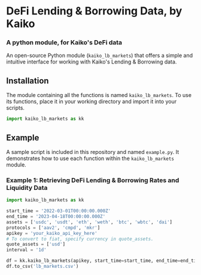 # DeFi Lending & Borrowing Data, by Kaiko

### A python module, for Kaiko's DeFi data
An open-source Python module (`kaiko_lb_markets`) that offers a simple and intuitive interface for working with Kaiko's Lending &amp; Borrowing data.

## Installation 
The module containing all the functions is named `kaiko_lb_markets`. To use its functions, place it in your working directory and import it into your scripts. 

```python 
import kaiko_lb_markets as kk
```
## Example
A sample script is included in this repository and named `example.py`. It demonstrates how to use each function within the `kaiko_lb_markets` module.

### Example 1: Retrieving DeFi Lending & Borrowing Rates and Liquidity Data
```python 
import kaiko_lb_markets as kk

start_time = '2022-03-01T00:00:00.000Z'
end_time = '2023-04-18T00:00:00.000Z'
assets = ['usdc', 'usdt', 'eth', 'weth', 'btc', 'wbtc', 'dai']
protocols = ['aav2', 'cmpd', 'mkr']
apikey = 'your_kaiko_api_key_here'
# To convert to fiat, specify currency in quote_assets.
quote_assets = ['usd']
interval = '1d'

df = kk.kaiko_lb_markets(apikey, start_time=start_time, end_time=end_time, protocols=protocols, assets=assets,  quote_assets=quote_assets, interval=interval)
df.to_csv('lb_markets.csv')
```
